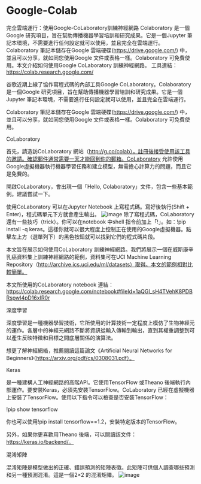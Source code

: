 # Google-Colab
完全雲端運行：使用Google-CoLaboratory訓練神經網路
Colaboratory 是一個Google 研究項目，旨在幫助傳播機器學習培訓和研究成果。它是一個Jupyter 筆記本環境，不需要進行任何設定就可以使用，並且完全在雲端運行。Colaboratory 筆記本儲存在Google 雲端硬碟(https://drive.google.com/) 中，並且可以分享，就如同您使用Google 文件或表格一樣。Colaboratory 可免費使用。本文介紹如何使用Google CoLaboratory 訓練神經網路。
工具連結：https://colab.research.google.com/

谷歌近期上線了協作寫程式碼的內部工具Google CoLaboratory。Colaboratory 是一個Google 研究項目，旨在幫助傳播機器學習培訓和研究成果。它是一個Jupyter 筆記本環境，不需要進行任何設定就可以使用，並且完全在雲端運行。

Colaboratory 筆記本儲存在Google 雲端硬碟(https://drive.google.com/) 中，並且可以分享，就如同您使用Google 文件或表格一樣。Colaboratory 可免費使用。

CoLaboratory

首先，請造訪CoLaboratory 網站（http://g.co/colab），註冊後接受使用該工具的邀請。確認郵件通常需要一天才能回到你的郵箱。CoLaboratory 允許使用Google虛擬機器執行機器學習任務和建立模型，無需擔心計算力的問題，而且它是免費的。

開啟CoLaboratory，會出現一個「Hello, Colaboratory」文件，包含一些基本範例。建議嘗試一下。

使用CoLaboratory 可以在Jupyter Notebook 上寫程式碼。寫好後執行(Shift + Enter)，程式碼單元下方就會產生輸出。
![image](https://github.com/ytgh09050/Google-Colab/assets/111853085/97050690-df11-4a79-b6b7-bd4ea27e83c1)
除了寫程式碼，CoLaboratory 還有一些技巧（trick）。你可以在notebook 中shell 指令前加上「!」。如：!pip install -q keras。這樣你就可以很大程度上控制正在使用的Google虛擬機器。點擊左上方（選單列下）的黑色按鈕就可以找到它們的程式碼片段。

本文旨在展示如何使用CoLaboratory 訓練神經網路。我們將展示一個在威斯康辛乳癌資料集上訓練神經網路的範例，資料集可在UCI Machine Learning Repository（http://archive.ics.uci.edu/ml/datasets）取得。本文的範例相對比較簡單。

本文所使用的CoLaboratory notebook 連結：https://colab.research.google.com/notebook#fileId=1aQGl_sH4TVehK8PDBRspwI4pD16xIR0r

深度學習

深度學習是一種機器學習技術，它所使用的計算技術一定程度上模仿了生物神經元的運作。各層中的神經元網路不斷將資訊從輸入傳輸到輸出，直到其權重調整到可以產生反映特徵和目標之間底層關係的演算法。

想更了解神經網絡，推薦閱讀這篇論文《Artificial Neural Networks for Beginners》（https://arxiv.org/pdf/cs/0308031.pdf）。

Keras

是一種建構人工神經網路的高階API。它使用TensorFlow 或Theano 後端執行內部運作。要安裝Keras，必須先安裝TensorFlow。CoLaboratory 已經在虛擬機器上安裝了TensorFlow。使用以下指令可以檢查是否安裝TensorFlow：

!pip show tensorflow

你也可以使用!pip install tensorflow==1.2，安裝特定版本的TensorFlow。

另外，如果你更喜歡用Theano 後端，可以閱讀該文件：https://keras.io/backend/。

混淆矩陣

混淆矩陣是模型做出的正確、錯誤預測的矩陣表徵。此矩陣可供個人調查哪些預測和另一種預測混淆。這是一個2×2 的混淆矩陣。
![image](https://github.com/ytgh09050/Google-Colab/assets/111853085/a0412fc7-53c2-40bb-84d5-94253a76c207)


